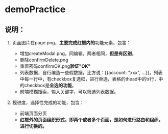 # demoPractice

## 说明：

1. 页面图片在page.png，**主要完成红框内的**功能元素，包含：
   - 增加createModal.png，同编辑，两者相同，**但是有区别**。
   - 删除confirmDelete.png
   - 重置密码confirmOK.png**验证"OK"**
   - 列表数据，自行编造一些假数据，比方说：[{account: "xxx", ...}]，列表中每一行中，有checkbox复选框，进行单选，表格的thead中的tr行，中的checkbox是**全选的功能**。
   - 前端模糊搜索，输入关键字，可以筛选列表数据。

2. 视进度，选择性完成的功能，包含：
   - 前端页面分页
   - **红框外的页面组织形式，即两个或者多个页面，是如何进行路由和组织，进行切换的。**